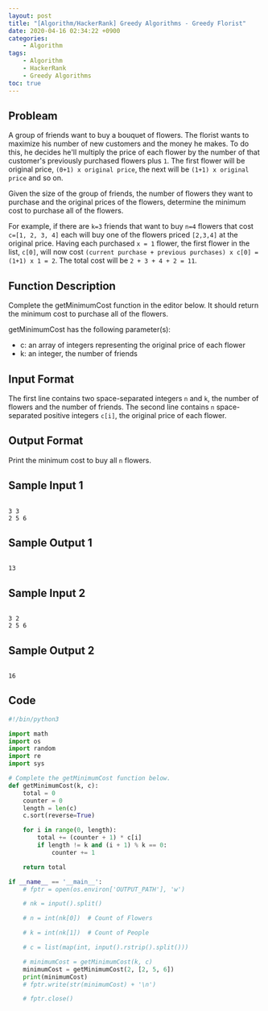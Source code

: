 ```yaml
---
layout: post
title: "[Algorithm/HackerRank] Greedy Algorithms - Greedy Florist"
date: 2020-04-16 02:34:22 +0900
categories: 
    - Algorithm
tags:
    - Algorithm
    - HackerRank
    - Greedy Algorithms
toc: true
---
```


<!-- more -->


## Probleam
A group of friends want to buy a bouquet of flowers. The florist wants to maximize his number of new customers and the money he makes. To do this, he decides he'll multiply the price of each flower by the number of that customer's previously purchased flowers plus `1`. The first flower will be original price, `(0+1) x original price`, the next will be `(1+1) x original price` and so on.

Given the size of the group of friends, the number of flowers they want to purchase and the original prices of the flowers, determine the minimum cost to purchase all of the flowers.

For example, if there are `k=3` friends that want to buy `n=4` flowers that cost `c=[1, 2, 3, 4]` each will buy one of the flowers priced `[2,3,4]` at the original price. Having each purchased `x = 1` flower, the first flower in the list, `c[0]`, will now cost `(current purchase + previous purchases) x c[0] = (1+1) x 1 = 2`. The total cost will be `2 + 3 + 4 + 2 = 11`.

## Function Description
Complete the getMinimumCost function in the editor below. It should return the minimum cost to purchase all of the flowers.

getMinimumCost has the following parameter(s):
- c: an array of integers representing the original price of each flower
- k: an integer, the number of friends

## Input Format
The first line contains two space-separated integers `n` and `k`, the number of flowers and the number of friends.
The second line contains `n` space-separated positive integers `c[i]`, the original price of each flower.

## Output Format
Print the minimum cost to buy all `n` flowers.

## Sample Input 1
```

3 3
2 5 6
```


## Sample Output 1
```

13
```


## Sample Input 2
```

3 2
2 5 6
```


## Sample Output 2
```

16
```


## Code

```python
#!/bin/python3

import math
import os
import random
import re
import sys

# Complete the getMinimumCost function below.
def getMinimumCost(k, c):
    total = 0
    counter = 0
    length = len(c)
    c.sort(reverse=True)

    for i in range(0, length):
        total += (counter + 1) * c[i]
        if length != k and (i + 1) % k == 0:
            counter += 1

    return total

if __name__ == '__main__':
    # fptr = open(os.environ['OUTPUT_PATH'], 'w')

    # nk = input().split()

    # n = int(nk[0])  # Count of Flowers

    # k = int(nk[1])  # Count of People

    # c = list(map(int, input().rstrip().split()))

    # minimumCost = getMinimumCost(k, c)
    minimumCost = getMinimumCost(2, [2, 5, 6])
    print(minimumCost)
    # fptr.write(str(minimumCost) + '\n')

    # fptr.close()
```
